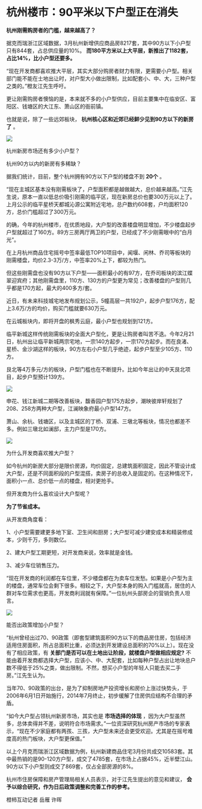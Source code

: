 # 杭州楼市：90平米以下户型正在消失

**杭州刚需购房者的门槛，越来越高了？**

据克而瑞浙江区域数据，3月杭州新增供应商品房8217套，其中90方以下小户型只有844套，占总供应量的10%。
**而180平方米以上大平层，新推出了1182套，占比14%，比小户型还要多。**

“现在开发商都喜欢推大平层，其实大部分购房者财力有限，更需要小户型。相关部门能不能在士地出让时，对户型大小做出限制，比如配套小、中、大，三种户型之类的。”橙友江先生呼吁。

更让刚需购房者懊恼的是，本来就不多的小户型供应，目前主要集中在临安区、富阳区、钱塘区的大江东、萧山区的衙前镇。

也就是说，除了一些远郊板块， **杭州核心区和近郊已经鲜少见到90方以下的新房了** 。

![](https://inews.gtimg.com/om_bt/OSxA6BKLJuNrEeT83083E5trLSyDWyq4ay4z-1d_jmAsoAA/1000)

杭州新房市场还有多少小户型？

杭州90方以内的新房有多稀缺？

据我们统计，目前，整个杭州拥有90方以下户型的楼盘不到 **20个** 。

“现在主城区基本没有刚需板块了，户型面积都是越做越大，总价越来越高。”江先生说，原本一直以低总价吸引刚需的临平区，现在新房总价也要300万元以上了。上月公示的临平星桥天都城沁源公寓附近宅地，总户数约608套，户均面积120方，总价门槛超过了300万元。

的确，今年的杭州楼市，在优质地段，大户型的改善楼盘明显增加，不少楼盘起步户型就超过了160方。89方三房两厅两卫的户型，已经成了不少刚需眼中的“白月光”。

在上月杭州商品住宅摇号中签率最低TOP10项目中，闻堰、闲林、乔司等板块的刚需楼盘，均价2.3-3万/方，中签率20%上下，都较为热门。

但这些刚需盘也没有90方以下户型——面积最小的有97方，在乔司板块的滨江蝶翠迎宾府；其他刚需盘里，110方、130方的户型更为常见；改善楼盘的户型则几乎都是170方起，最大的400多方/套。

近日，有未来科技城宅地发布规划公示，5幢高层一共192户，起步户型176方，配上3.6万/方的均价，购买门槛就要630万元。

在云城板块内，即将开盘的枫秀云庭，最小户型也规划到121方。

临平新城这样传统刚需板块的全面大户型化，更是让购房者叫苦不迭。今年2月21日，杭州出让临平新城两宗宅地，一宗140方起步，一宗170方起步。而在良渚、星桥、金沙湖这样的板块，90方左右小户型几乎绝迹，起步户型至少105方、110方。

艮北等4万多元/方的板块，户型门槛也在不断提升。比如今年出让的中天艮北项目，起步户型预计139方。

![](https://inews.gtimg.com/om_bt/ODqC31pwLI40rQR01j9UPc0Yvmu6134ffJB9cZme7CaVoAA/1000)

申花、钱江新城二期等改善板块，馥香园户型175方起步，潮映彼岸轩规划了208、258方两种大户型，江澜映象府最小户型147方。

萧山、余杭、钱塘区，以及主城区的丁桥、双浦、三墩北等板块，情况也都差不多。例如三墩北如澜邸，主力户型是170方。

![](https://inews.gtimg.com/om_bt/OtnQbMA9LbFFfqHjRW6d30plJWlEXRnYQobaQS0nZhHO4AA/1000)

为什么开发商喜欢推大户型？

如今杭州的新房大部分是限价房源，均价固定，总建筑面积固定，因此不管设计成大户型，还是不同面积段的户型混搭，卖房子的总收入是固定的。在这种情况下，面积小一点、总价低一点的楼盘，相对更抢手。

但开发商为什么喜欢设计大户型呢？

**为了节省成本。**

从开发商角度看：

1、小户型需要建更多地下室、卫生间和厨房；大户型可减少建安成本和精装修成本，少则千万，多则数亿。

2、建大户型工期更短，对开发商来说，效率就是金钱。

3、减少车位销售压力。

“现在开发商的利润都在车位里，不少楼盘都在为卖车位发愁。如果是小户型为主的楼盘，通常车位会剩下很多。相较之下，大户型本身的购入门槛就高，居住的人群对车位需求也更高，开发商利润就有保障。”一位杭州头部房企的营销负责人坦言。

![](https://inews.gtimg.com/om_bt/OhwalqottY2CVuiKgGs2MrmSn2efpJemeaIxuKNH1uXucAA/1000)

能否出政策增加小户型？

“杭州曾经出过70、90政策（即套型建筑面积90方以下的商品房住房，包括经济适用住房面积，所占总面积比重，必须达到开发建设总面积的70%以上）。现在没有了相应政策，有
**关部门是否可以在土地出让阶段，就楼盘户型做相应规定?**
不能由着开发商都选择大户型，应该小、中、大配套，比如每种户型占出让地块总户数不得低于25%之类，做出限制。不然，想买小户型的年轻人只能去买二手房。”江先生认为。

当年70、90政策的出台，是为了抑制房地产投资增长和房价上涨过快势头，于2006年6月1日开始施行，2014年7月终止，初步缓解了住房供应结构不合理的矛盾。

“如今大户型占领杭州新房市场，其实也是 **市场选择的体现**
，因为大户型虽然多，总体卖得并不差，说明符合市场需求。”一位资深研究杭州房产市场的专家表示，“现在不少家庭都有两孩、三孩，大户型未来还会更受欢迎。尤其是在摇号难度高的热门板块，大户型更保值。”

以上个月克而瑞浙江区域数据为例，杭州新建商品住宅3月份共成交10583套。其中最热销的是90-120方户型，成交了4785套，在市场上占据45%，近半壁江山。90方以下小户型则成交了869套，仅占全部房源的8%。

杭州市住房保障和房产管理局相关人员表示，对于江先生提出的意见和建议， **会予以综合研究，作为日后政策调整和完善工作的参考。**

橙柿互动记者 岳雁 许晖

